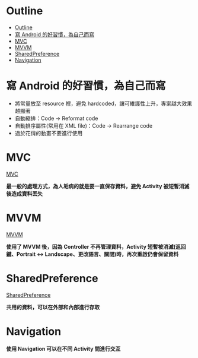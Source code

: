 # Outline
- [Outline](#outline)
- [寫 Android 的好習慣，為自己而寫](#寫-android-的好習慣為自己而寫)
- [MVC](#mvc)
- [MVVM](#mvvm)
- [SharedPreference](#sharedpreference)
- [Navigation](#navigation)

# 寫 Android 的好習慣，為自己而寫
- 將常量放至 resource 裡，避免 hardcoded，讓可維護性上升，專案越大效果越顯著
- 自動縮排：Code -> Reformat code 
- 自動排序屬性(常用在 XML file)：Code -> Rearrange code
- 過於花俏的動畫不要進行使用

# MVC

[MVC](/MVC/)

**最一般的處理方式，為人垢病的就是要一直保存資料，避免 Activity 被短暫消滅後造成資料丟失**

# MVVM

[MVVM](/MVVM/)

**使用了 MVVM 後，因為 Controller 不再管理資料，Activity 短暫被消滅(返回鍵、Portrait <-> Landscape、更改語言、關閉)時，再次重啟仍會保留資料**

# SharedPreference

[SharedPreference](/SharedPreference/)

**共用的資料，可以在外部和內部進行存取**

# Navigation

**使用 Navigation 可以在不同 Activity 間進行交互**